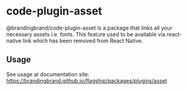 # code-plugin-asset

@brandingbrand/code-plugin-asset is a package that links all your necessary assets i.e. fonts. This feature used to be available via react-native link which has been removed from React Native.

## Usage

See usage at documentation site: https://brandingbrand.github.io/flagship/packages/plugins/asset
